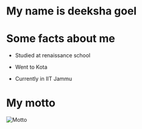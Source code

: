 # My name is deeksha goel
# Some facts about me
* Studied at renaissance school

* Went to Kota

* Currently in IIT Jammu
 # My motto
 ![Motto](https://www.google.com/url?sa=i&rct=j&q=&esrc=s&source=images&cd=&ved=2ahUKEwigmK6OuZnlAhVN4nMBHc17CKoQjRx6BAgBEAQ&url=https%3A%2F%2Ftwitter.com%2Fdiscover&psig=AOvVaw3bj7ZIW46iETXmrSXtsuDR&ust=1571063187891147)
